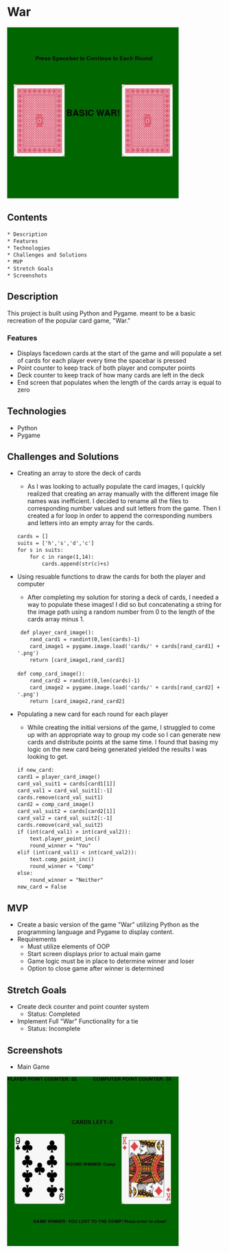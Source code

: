 # War
![Start Sreen](./readme/start_screen.jpg)

## Contents
    * Description
    * Features
    * Technologies
    * Challenges and Solutions
    * MVP
    * Stretch Goals
    * Screenshots

## Description
This project is built using Python and Pygame. meant to be a basic recreation of the popular card game, "War." 

### Features
* Displays facedown cards at the start of the game and will populate a set of cards for each player every time the spacebar is pressed
* Point counter to keep track of both player and computer points
* Deck counter to keep track of how many cards are left in the deck
* End screen that populates when the length of the cards array is equal to zero

## Technologies
* Python
* Pygame

## Challenges and Solutions
* Creating an array to store the deck of cards
    * As I was looking to actually populate the card images, I quickly realized that creating an array manually with the different image file names was inefficient. I decided to rename all the files to corresponding number values and suit letters from the game. Then I created a for loop in order to append the corresponding numbers and letters into an empty array for the cards. 

    ```
    cards = []
    suits = ['h','s','d','c']
    for s in suits:
        for c in range(1,14):
            cards.append(str(c)+s)
    ```

* Using resuable functions to draw the cards for both the player and computer
    * After completing my solution for storing a deck of cards, I needed a way to populate these images! I did so but concatenating a string for the image path using a random number from 0 to  the length of the cards array minus 1. 

    ```
     def player_card_image():
        rand_card1 = randint(0,len(cards)-1)
        card_image1 = pygame.image.load('cards/' + cards[rand_card1] + '.png')
        return [card_image1,rand_card1]

    def comp_card_image():
        rand_card2 = randint(0,len(cards)-1)
        card_image2 = pygame.image.load('cards/' + cards[rand_card2] + '.png') 
        return [card_image2,rand_card2]
    ```

* Populating a new card for each round for each player
    * While creating the initial versions of the game, I struggled to come up with an appropriate way to group my code so I can generate new cards and distribute points at the same time. I found that basing my logic on the new card being generated yielded the results I was looking to get.

    ```
    if new_card:
    card1 = player_card_image() 
    card_val_suit1 = cards[card1[1]]
    card_val1 = card_val_suit1[:-1]
    cards.remove(card_val_suit1)
    card2 = comp_card_image()
    card_val_suit2 = cards[card2[1]]
    card_val2 = card_val_suit2[:-1] 
    cards.remove(card_val_suit2)            
    if (int(card_val1) > int(card_val2)):
        text.player_point_inc()
        round_winner = "You"
    elif (int(card_val1) < int(card_val2)):
        text.comp_point_inc()
        round_winner = "Comp"
    else:
        round_winner = "Neither"
    new_card = False 
    ```

## MVP
* Create a basic version of the game "War" utilizing Python as the programming language and Pygame to display content.
* Requirements
    * Must utilize elements of OOP
    * Start screen displays prior to actual main game 
    * Game logic must be in place to determine winner and loser
    * Option to close game after winner is determined


## Stretch Goals
* Create deck counter and point counter system
    * Status: Completed
* Implement Full "War" Functionality for a tie
    * Status: Incomplete

## Screenshots
* Main Game

![Game Screen](./readme/end_screen.jpg)
